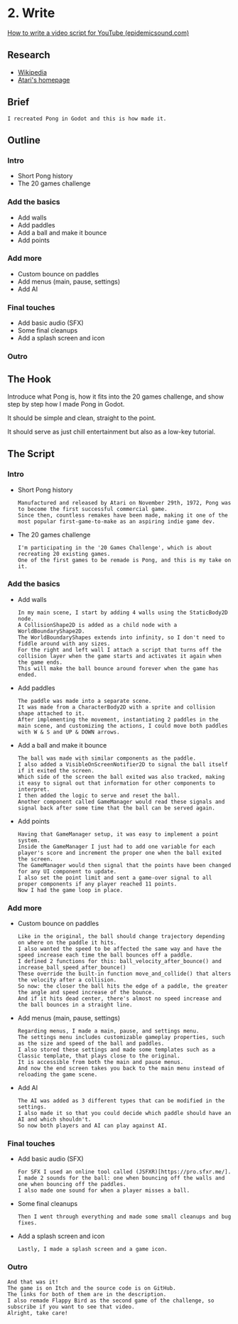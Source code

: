 # 2. Write

[How to write a video script for YouTube (epidemicsound.com)](https://www.epidemicsound.com/blog/how-to-write-a-video-script-for-youtube/)

## Research

- [Wikipedia](https://en.wikipedia.org/wiki/Pong)
- [Atari's homepage](https://atari.com/collections/pong-collection)

## Brief

```
I recreated Pong in Godot and this is how made it.
```

## Outline

### Intro
- Short Pong history
- The 20 games challenge

### Add the basics
- Add walls
- Add paddles
- Add a ball and make it bounce
- Add points

### Add more 
- Custom bounce on paddles
- Add menus (main, pause, settings)
- Add AI

### Final touches
- Add basic audio (SFX)
- Some final cleanups
- Add a splash screen and icon

### Outro

## The Hook

Introduce what Pong is, how it fits into the 20 games challenge, and show step by step how I made Pong in Godot.

It should be simple and clean, straight to the point.

It should serve as just chill entertainment but also as a low-key tutorial.

## The Script

### Intro
- Short Pong history
  ```
  Manufactured and released by Atari on November 29th, 1972, Pong was to become the first successful commercial game.
  Since then, countless remakes have been made, making it one of the most popular first-game-to-make as an aspiring indie game dev.
  ```
- The 20 games challenge
  ```
  I'm participating in the '20 Games Challenge', which is about recreating 20 existing games.
  One of the first games to be remade is Pong, and this is my take on it.
  ```

### Add the basics
- Add walls
  ```
  In my main scene, I start by adding 4 walls using the StaticBody2D node.
  A CollisionShape2D is added as a child node with a WorldBoundaryShape2D.
  The WorldBoundaryShapes extends into infinity, so I don't need to fiddle around with any sizes.
  For the right and left wall I attach a script that turns off the collision layer when the game starts and activates it again when the game ends.
  This will make the ball bounce around forever when the game has ended.
  ```
- Add paddles
  ```
  The paddle was made into a separate scene.
  It was made from a CharacterBody2D with a sprite and collision shape attached to it.
  After implementing the movement, instantiating 2 paddles in the main scene, and customizing the actions, I could move both paddles with W & S and UP & DOWN arrows.
  ```
- Add a ball and make it bounce
  ```
  The ball was made with similar components as the paddle.
  I also added a VisibleOnScreenNotifier2D to signal the ball itself if it exited the screen.
  Which side of the screen the ball exited was also tracked, making it easy to signal out that information for other components to interpret.
  I then added the logic to serve and reset the ball.
  Another component called GameManager would read these signals and signal back after some time that the ball can be served again.
  ```
- Add points
  ```
  Having that GameManager setup, it was easy to implement a point system.
  Inside the GameManager I just had to add one variable for each player's score and increment the proper one when the ball exited the screen.
  The GameManager would then signal that the points have been changed for any UI component to update.
  I also set the point limit and sent a game-over signal to all proper components if any player reached 11 points.
  Now I had the game loop in place.
  ```

### Add more 
- Custom bounce on paddles
  ```
  Like in the original, the ball should change trajectory depending on where on the paddle it hits.
  I also wanted the speed to be affected the same way and have the speed increase each time the ball bounces off a paddle.
  I defined 2 functions for this: ball_velocity_after_bounce() and increase_ball_speed_after_bounce()
  These override the built-in function move_and_collide() that alters the velocity after a collision.
  So now: the closer the ball hits the edge of a paddle, the greater the angle and speed increase of the bounce.
  And if it hits dead center, there's almost no speed increase and the ball bounces in a straight line.
  ```
- Add menus (main, pause, settings)
  ```
  Regarding menus, I made a main, pause, and settings menu.
  The settings menu includes customizable gameplay properties, such as the size and speed of the ball and paddles.
  I also stored these settings and made some templates such as a Classic template, that plays close to the original.
  It is accessible from both the main and pause menus.
  And now the end screen takes you back to the main menu instead of reloading the game scene.
  ```
- Add AI
  ```
  The AI was added as 3 different types that can be modified in the settings.
  I also made it so that you could decide which paddle should have an AI and which shouldn't.
  So now both players and AI can play against AI.
  ```

### Final touches
- Add basic audio (SFX)
  ```
  For SFX I used an online tool called (JSFXR)[https://pro.sfxr.me/].
  I made 2 sounds for the ball: one when bouncing off the walls and one when bouncing off the paddles.
  I also made one sound for when a player misses a ball.
  ```
- Some final cleanups
  ```
  Then I went through everything and made some small cleanups and bug fixes.
  ```
- Add a splash screen and icon
  ```
  Lastly, I made a splash screen and a game icon.
  ```

### Outro
```
And that was it!
The game is on Itch and the source code is on GitHub.
The links for both of them are in the description.
I also remade Flappy Bird as the second game of the challenge, so subscribe if you want to see that video.
Alright, take care!
```
